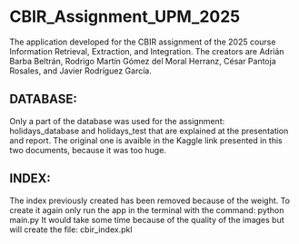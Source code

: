 # CBIR_Assignment_UPM_2025
The application developed for the CBIR assignment of the 2025 course Information Retrieval, Extraction, and Integration. The creators are Adrián Barba Beltrán, Rodrigo Martín Gómez del Moral Herranz, César Pantoja Rosales, and Javier Rodríguez García.

## DATABASE:
Only a part of the database was used for the assignment: holidays_database and holidays_test
that are explained at the presentation and report. The original one is avaible in the Kaggle link
presented in this two documents, because it was too huge.


## INDEX:
The index previously created has been removed because of the weight.
To create it again only run the app in the terminal with the command: python main.py
It would take some time because of the quality of the images but will create the file: cbir_index.pkl
